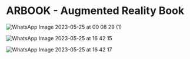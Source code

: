 # ARBOOK - Augmented Reality Book

![WhatsApp Image 2023-05-25 at 00 08 29 (1)](https://github.com/Ankit09092001/ARBOOK/assets/96561363/05d7331c-7f86-419f-9b6e-d9481f9de84a)


![WhatsApp Image 2023-05-25 at 16 42 15](https://github.com/Ankit09092001/ARBOOK/assets/96561363/79d45066-bdff-46ec-aa27-84b74cfb2666)


![WhatsApp Image 2023-05-25 at 16 42 17](https://github.com/Ankit09092001/ARBOOK/assets/96561363/ce916ad3-3103-4935-be08-f9e3fa3f268e)
